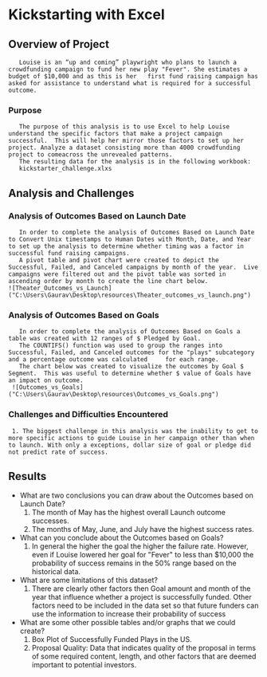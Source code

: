 # Kickstarting with Excel

## Overview of Project
       Louise is an “up and coming” playwright who plans to launch a crowdfunding campaign to fund her new play "Fever". She estimates a budget of $10,000 and as this is her   first fund raising campaign has asked for assistance to understand what is required for a successful outcome.
### Purpose 
       The purpose of this analysis is to use Excel to help Louise understand the specific factors that make a project campaign successful.  This will help her mirror those factors to set up her project. Analyze a dataset consisting more than 4000 crowdfunding project to comeacross the unrevealed patterns.
       The resulting data for the analysis is in the following workbook:
       kickstarter_challenge.xlxs
## Analysis and Challenges

### Analysis of Outcomes Based on Launch Date
       In order to complete the analysis of Outcomes Based on Launch Date to Convert Unix timestamps to Human Dates with Month, Date, and Year to set up the analysis to determine whether timing was a factor in successful fund raising campaigns.
       A pivot table and pivot chart were created to depict the Successful, Failed, and Canceled campaigns by month of the year.  Live campaigns were filtered out and the pivot table was sorted in ascending order by month to create the line chart below.
    ![Theater_Outcomes_vs_Launch]("C:\Users\Gaurav\Desktop\resources\Theater_outcomes_vs_launch.png")

### Analysis of Outcomes Based on Goals
       In order to complete the analysis of Outcomes Based on Goals a table was created with 12 ranges of $ Pledged by Goal.
       The COUNTIFS() function was used to group the ranges into Successful, Failed, and Canceled outcomes for the "plays" subcategory and a percentage outcome was calculated     for each range.
       The chart below was created to visualize the outcomes by Goal $ Segment.  This was useful to determine whether $ value of Goals have an impact on outcome.
     ![Outcomes_vs_Goals]("C:\Users\Gaurav\Desktop\resources\Outcomes_vs_Goals.png")
### Challenges and Difficulties Encountered
     1. The biggest challenge in this analysis was the inability to get to more specific actions to guide Louise in her campaign other than when to launch. With only a exceptions, dollar size of goal or pledge did not predict rate of success.

## Results

- What are two conclusions you can draw about the Outcomes based on Launch Date?
   1. The month of May has the highest overall Launch outcome successes.
   2. The months of May, June, and July have the highest success rates.
- What can you conclude about the Outcomes based on Goals?
   1. In general the higher the goal the higher the failure rate.  However, even if Louise lowered her   goal for "Fever" to less than $10,000 the probability of success remains in the 50% range based on the historical data.
- What are some limitations of this dataset?
   1. There are clearly other factors then Goal amount and month of the year that influence whether a project is successfully funded.  Other factors need to be included in the data set so that future funders can use the information to increase their probability of success
- What are some other possible tables and/or graphs that we could create?
   1. Box Plot of Successfully Funded Plays in the US.
   2. Proposal Quality: Data that indicates quality of the proposal in terms of some required content, length, and other factors that are deemed important to potential investors.

